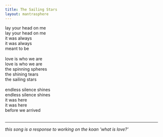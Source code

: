```yaml
---          
title: The Sailing Stars  
layout: mantrasphere          
---          
```

  
lay your head on me  
lay your head on me  
it was always  
it was always  
meant to be  
   
love is who we are  
love is who we are  
the spinning spheres  
the shining tears  
the sailing stars  
   
endless silence shines  
endless silence shines  
it was here  
it was here  
before we arrived  
   
***  
<em>this song is a response to working on the koan 'what is love?'</em>  
